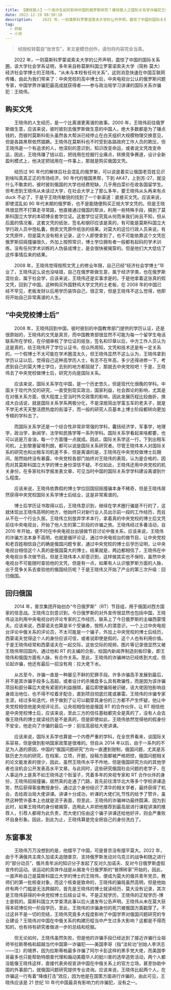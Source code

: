 ```yaml
---
title: 【硬核狠人】一个高中生如何影响中国的俄罗斯研究？硬核狠人之国际关系学诈骗犯王晓伟
date: 2022-12-19 08:50:18
description: 　　2022 年，一则莫斯科罗蒙诺索夫大学的公开声明，震惊了中国的国际关系圈，该大学社会学系证明，多年来自称莫斯科国立罗蒙诺索夫大学（简称 莫大）经济社会学博士的王晓伟，“从未与本校有任何关系”，这则消息快速在中国互联网传播，由此为我们带来了：中央党校的高中博士后，中央电视台公认的俄罗斯问题专家，中国学界诈骗犯最高成就获得者——参与政治局学习讲课的国际关系诈骗犯：王晓伟。
tag: 
  - 转载
  - 小说
---
```


> 经授权转载自“张世东”，本文是模仿创作，请勿将内容完全当真。

　　2022 年，一则莫斯科罗蒙诺索夫大学的公开声明，震惊了中国的国际关系圈，该大学社会学系证明，多年来自称莫斯科国立罗蒙诺索夫大学（简称 莫大）经济社会学博士的王晓伟，“从未与本校有任何关系”，这则消息快速在中国互联网传播，由此为我们带来了：中央党校的高中博士后，中央电视台公认的俄罗斯问题专家，中国学界诈骗犯最高成就获得者——参与政治局学习讲课的国际关系诈骗犯：王晓伟。

## 购买文凭

　　王晓伟的人生经历，是一个比离谱更离谱的故事。2000 年，王晓伟前往俄罗斯做生意，应该来说，彼时彼刻去俄罗斯做生意的中国人，绝大多数都是为了赚点钱的，而彼时莫斯科街头虽然各大帮派已经停止在白天组织大规模物理交换意见，但是各路黑帮依然猖獗。王晓伟在莫斯科也不时受到各路政府工作人员的欺压，但王晓伟是一个有追求的人，他深刻的意识到，知识改变命运，或者说文凭改变命运，因此，王晓伟赚了钱以后，把钱用在挖掘行业痛点，转换竞争赛道，设计全新盈利模式上，他决定把钱用在一件事上，那就是购买俄国文凭。

　　经历过 90 年代的解体后社会混乱的俄罗斯，可以说是着实让俄国老百姓见识到啥叫真真正正的市场经济，90 年代的俄国黑帮，下到 AK47，上到苏-27，就没什么不敢卖的，彼时彼刻俄国的大学也经费短缺，几乎用白菜价在收各国留学生。但考虑到王晓伟从未读过大学，在社会大学上了那么多年，要王晓伟从头再来有点 duck 不必了，于是乎王晓伟敏锐的找到了一个新渠道：直接买文凭。应该来说，即使混乱如 90 年代末期的俄罗斯，也不是能随便购买正规大学文凭的。但是王晓伟很显然不打算走寻常路，他直接通过俄国的帮派，利用一些特殊手段，搞到了莫斯科国立大学的本硕博全套学位证。这套学位证究竟从何而来我们尚且不知，但从后面的情况看，这套文凭的纸张，签名和钢印应该是真的，有可能是莫斯科国立大学行政人员中饱私囊，倒卖文凭原件纸张的结果。对莫大的这位行政人员来说，有文凭原件，但是莫大没有相关记录，这个人即使拿到了，也不可能依靠这个文凭在俄罗斯招摇撞骗很久，外加上按照常识，博士学位拥有者一般都有起码的学术训练，没有任何学术训练的人伪装成博士，是会很快被揭穿的。但是他们大大低估了这件事情后来的结果。

　　2008 年，王晓伟觉得按照文凭上的修业年限，自己已经“经济社会学博士”毕业了，王晓伟这么说也没啥错，自己在俄罗斯做生意，属于经济学类，也在俄罗斯混社会，属于社会学，应该来说，王晓伟还是实事求是的。于是他拿着这张真的假文凭，回到了中国。这种购买外国野鸡大学文凭的土老板，在 2008 年的中国已经不罕见，老板发财以后用学历装饰自己，很正常，但是王晓伟不这么觉得，他即将开始自己异常离谱的人生。

## “中央党校博士后”

　　2008 年，王晓伟回到中国，彼时彼刻的中国教育部门提供的学历认证，还是很原始的，王晓伟的文凭是真货，而中国教育部很显然不可能为每一个留学生电话联系所在学校，在仔细审核了学位证的纸张，签名和印章以后，中方工作人员认为这是真的，给王晓伟开了学位认证书，但众所周知，文凭和技术还是有一定关系的，一个假博士不太可能在学术圈混太久，但王晓伟显然不这么认为，王晓伟拿到学历认证以后，觉得自己这种高学历人士，有志不在年高，多少还得进修一下，考虑到自己的莫大博士学位，去别的地方都屈就了，那就去中央党校吧！于是，王晓伟去了中央党校做博士后，研究方向是国际关系。

　　应该来说，国际关系学在中国，是一个历史悠久，但是现代化很晚的学科。中国关于现代外交的研究，一直受到现实政治，国家利益，社会舆论的影响，尤其是在对俄关系方面，很大程度上受当时外交政策的影响，因此发展历程比较曲折，换成大白话说，就是国际关系学系两极分化，不是深居简出学富五车的老夫子，就是不学无术天天整活攒热度的街溜子，而一般的研究人员基本上博士阶段都转向更加专精的学科去了。

　　而国际关系学还是一个综合性非常非常强的学科，囊括经济学，军事学，地理学，政治学，新闻学，法学和民族学等一系列学科。国际关系学看起来啥都要，也可以说是万金油，每一个方面懂一点就成。因此，国际关系学这一行，下到出租车司机，上到黎塞留塔列朗，都可以说是国际关系研究者。尽管王晓伟本人对国际关系的研究也和出租车司机差不多，但是离谱的是，王晓伟在中央党校做博士后期间，居然始终没有暴露，中央党校各部门始终对王晓伟的表现，认为是合格的，因而对其莫斯科国立大学的博士身份深信不疑。不仅如此，王晓伟还用中央党校的机关身份，在多家社科学报发表文章，可见当时中国的国际关系学学科建设离谱到什么程度。

　　应该来说，王晓伟依靠假的博士学位回国招摇撞骗本身不稀奇，但是王晓伟居然获得中央党校国际关系学博士后结业，这是非常离谱的。

　　博士后学历证书取得以后，王晓伟意识到，继续在学术圈行骗是不行的了，这就体现出王晓伟高明的地方，他始终只对新行业人员出示前一段的工作经历，而且从不在一个行业久居。王晓伟立刻放弃学术本行，拿着真的中央党校的博士后文凭前往中央电视台，开始了他人生的第二阶段的诈骗之旅。王晓伟经过多番活动，自 2010 年开始，便不时在中央电视台出镜做节目讨论中俄关系，应该来说，王晓伟的诈骗方法本身不高明，也就是循环论证，通过中央电视台的做节目，让中央党校和老百姓相信自己的确是俄国问题专家，通过中央党校的博士后学历证明，让中央电视台相信这个人真的是俄国莫大的博士。结果就是，两边都相信了，王晓伟在中央电视台多次做节目。但是王晓伟本人却意识到，这样做其实也不保险，虽然中央电视台不可能随时查验他的文凭，但是有一点，如果有人认识俄罗斯方面的人脉，出于竞争关系去查验他的俄国经历呢？于是王晓伟又开始了产业的第三次升级：回归俄国。

## 回归俄国

　　2014 年，普京集团开始创办“今日俄罗斯”（RT）节目组，用于俄国对西方国家的信息战。王晓伟立刻意识到，今日俄罗斯的对外宣传很显然也包括中国，王晓伟设法利用中央电视台的评论专家的工作经历，联系上了今日俄罗斯的主编西蒙懦夫。应该来说，西蒙诺夫也算是半个受骗者，按照人的潜意识，一个上过中央电视台评论中俄关系的评论员，不太可能是一个骗子，外加上中央党校的博士后经历，西蒙诺夫觉得这个人的身份应该可信，或者说即使是假的，这个人也有利用价值。于是王晓伟经常和西蒙诺夫在一起交际，这些交际的视频，图片等记录很显然又被王晓伟带回国内，通过他和 RT 的主编的合影，给国内新闻界制造刻板印象，即王晓伟和俄国方面有人脉，有合作关系。至此，王晓伟的诈骗神功已经练到大成，但论起诈骗，他还有最后一招没有用：拉大佬下水。

　　从古至今，诈骗一直是一种屡见不鲜的犯罪手段。许多诈骗高手发展到最后，并不是其诈骗手段多么高超，或者设计的杀猪盘多么具有欺骗性，而是因为该诈骗项目和部分幕后大佬有紧密的利益捆绑，最后即使骗局被识破，该大佬因怕影响自身政治地位，也不得不咬着牙配合，直到项目彻底烂尾或暴雷。王晓伟的诈骗专家生涯，经过多轮迭代，终于做到了让可以戳穿其身份的三方都不产生怀疑，他让中央党校相信他是央视评论员，让央视相信他是俄国 RT 的合作伙伴，让 RT 相信他是中央党校博士后，应该来说，至此三方的信任基础都完全是真的了，没有人会去像王晓伟的博士就读经历是不是真的，但是即使如此，王晓伟依然觉得他的假身份不安全，他走向了诈骗的最后一步：前往高层给大佬讲课。

　　应该来说，国际关系学也算是一个内卷严重的学科，在全世界看来，谈国际关系容易，但是做到影响国家政策是很难的。但自从 2014 年以后，由于一系列的不足为人道的原因，中国的“俄国问题研究”方向一直遭到钳制，俄国问题，尤其是苏联历史方向的研究，在档案，立项，开题，投稿方面都被严格把控，俄国问题相关的论文能发表的很少，因此，虽然王晓伟水平不咋地，但是俄国研究方向的其他学者也没机会公开发表高水平文章。与此同时，这些研究俄国社会问题的老学子，在人事运作上是真不如王晓伟这个街溜子，凭着多年的央视专家和 RT 合作伙伴的身份，王晓伟招摇撞骗，居然真的走通了门路，首先前往清华北大等多个学校讲课造势，然后获得客座教授身份，通过这个身份结识了清华的相关学者，最终获得了机会，去给政治局大佬讲课。讲课十分成功，听课的大佬们礼节性的给予了赞许，虽然这种赞许基本上也就是流于表面，但至此，王晓伟的诈骗神功最终圆满，因为到此时，如果王晓伟的身份被揭穿，选用此人并把他推荐到最高层进行课程讲演的推荐人，引荐人都得为此负责，而大佬们任由这个骗子讲课还给他好评，则会严重败坏自身形象。因此，到此为止，王晓伟算是完全把自己的身份洗白了。

## 东窗事发

　　王晓伟万万没想到的是，他摆平了中国，可是普京没有摆平莫大。2022 年，由于不满俄共主席久加诺夫追随普京、支持俄罗斯发动对乌克兰的战争和随之进行的“部分动员”，俄共青年派的知识分子发起了反对久加诺夫、反对今日俄罗斯虚假宣传的运动。该运动的具体作战是从揭发今日俄罗斯的“冒牌砖家”开始的，因此，一直声称自己是莫斯科国立大学的博士的王晓伟，便成为莫大的俄共青年党员，教师们的第一批核查对象，而这个核查是致命的，王晓伟的骗局虽然高明，但是他始终有两个门槛是无法跨越的，首先是王晓伟的博士就读经历，莫大没有记录，其次是王晓伟获得的中央党校博士后结业证书，不是正规学历，王晓伟的正规学历-博士是假的。莫斯科国立大学查清此事以后火速发布公告声明，王晓伟从未在莫大获得本硕博任何一阶段学历，至此，王晓伟的诈骗身份的死穴被俄国方面戳穿了。不过这并不是一切的完结，王晓伟究竟多大程度影响了中国学界对俄国问题研究的专业建设？王晓伟对中国在中俄关系的构建历程当中产生过多大影响？这都是不得而知的，也有待有研究者做进一步的总结和挖掘。

　　但无论如何，王晓伟虽然失败，但是他的诈骗手段已经达到了接近诈骗行业祖师爷拉斯蒂格和超越当代中国第一诈骗犯——美国李哥（指“法轮功”创始人李洪志——注）的境界，因为拉斯蒂格最多诈骗了阿尔卡彭这样的黑手党大佬，而美国李哥最多也只能帮助特朗普代理和煽动美籍华人的挺川普的选举造势活动，两个人都没能像王晓伟这样，直接代表央视宣讲中国在中俄关系上的官方立场，甚至协助中国的外事部门，就俄国问题研究提供专业咨询。应该来说，王晓伟比起两个人，在诈骗这一行有着“降维打击”效应，因为他是在国策方面进行诈骗的，由此可见，王晓伟应该是 21 世纪 10 年代中国最具有影响力的诈骗犯，没有之一。
